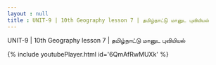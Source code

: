 ```yaml
---
layout : null
title : UNIT-9 | 10th Geography lesson 7 | தமிழ்நாட்டு மானுட புவியியல்
---
```


UNIT-9 | 10th Geography lesson 7 | தமிழ்நாட்டு மானுட புவியியல்



{% include youtubePlayer.html id='6QmAfRwMUXk' %}

